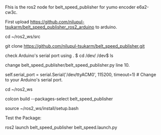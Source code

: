 Fhis is the ros2 node for belt_speed_publisher for yumo encoder e6a2-cw3c.

First upload https://github.com/nilupul-tsukarm/belt_speed_publisher_ros2_arduino to arduino.

cd ~/ros2_ws/src

git clone https://github.com/nilupul-tsukarm/belt_speed_publisher.git

check Arduino's serial port using .
            $ cd /dev/
            /dev$ ls
            
change belt_speed_publisher/belt_speed_publisher.py line 10.

self.serial_port = serial.Serial('/dev/ttyACM0', 115200, timeout=1)  # Change to your Arduino's serial port.

cd ~/ros2_ws

colcon build --packages-select belt_speed_publisher

source ~/ros2_ws/install/setup.bash

Test the Package:

ros2 launch belt_speed_publisher belt_speed.launch.py



